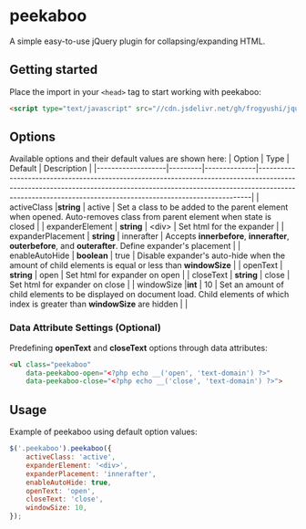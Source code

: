 # peekaboo

A simple easy-to-use jQuery plugin for collapsing/expanding HTML.

## Getting started
Place the import in your `<head>` tag to start working with peekaboo:
```html
<script type="text/javascript" src="//cdn.jsdelivr.net/gh/frogyushi/jquery-peekaboo/jquery.peekaboo.min.js"></script>
```

## Options
Available options and their default values are shown here:
| Option            | Type    | Default      | Description                                                                                                                                                                                                                            |
|-------------------|---------|--------------|----------------------------------------------------------------------------------------------------------------------------------------------------------------------------------------------------------------------------------------|
| activeClass       |**string**  | active     | Set a class to be added to the parent element when opened. Auto-removes class from parent element when state is closed                                                                          |
| expanderElement   | **string**  | \<div\>    | Set html for the expander                                                                                                                                                                                                              |
| expanderPlacement | **string**  | innerafter | Accepts **innerbefore**, **innerafter**, **outerbefore**, and **outerafter**. Define expander's placement |
| enableAutoHide  | **boolean** | true        | Disable expander's auto-hide when the amount of child elements is equal or less than **windowSize**                                                                                                                                                  |
| openText          | **string**  | open       | Set html for expander on open                                                                                                                                                                                                          |
| closeText         | **string**  | close      | Set html for expander on close                                                                                                                                                                                                         |
| windowSize        |**int**     | 10          | Set an amount of child elements to be displayed on document load. Child elements of which index is greater than **windowSize** are hidden                                                                                                   |                                                |

### Data Attribute Settings (Optional)
Predefining **openText** and **closeText** options through data attributes:
```html
<ul class="peekaboo"
    data-peekaboo-open="<?php echo __('open', 'text-domain') ?>"
    data-peekaboo-close="<?php echo __('close', 'text-domain') ?>">
```

## Usage
Example of peekaboo using default option values:
```js
$('.peekaboo').peekaboo({
    activeClass: 'active',
    expanderElement: '<div>',
    expanderPlacement: 'innerafter',
    enableAutoHide: true,
    openText: 'open',
    closeText: 'close',
    windowSize: 10,
});
```
